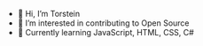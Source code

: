 - 👋 Hi, I’m Torstein
- 👀 I’m interested in contributing to Open Source
-  🌱 Currently learning JavaScript, HTML, CSS, C#
<!---
Trind20/Trind20 is a ✨ special ✨ repository because its `README.md` (this file) appears on your GitHub profile.
You can click the Preview link to take a look at your changes.
--->

